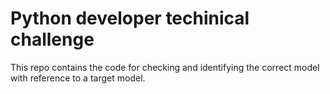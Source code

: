 # Python developer techinical challenge

This repo contains the code for checking and identifying the correct model with reference to a target model. 
